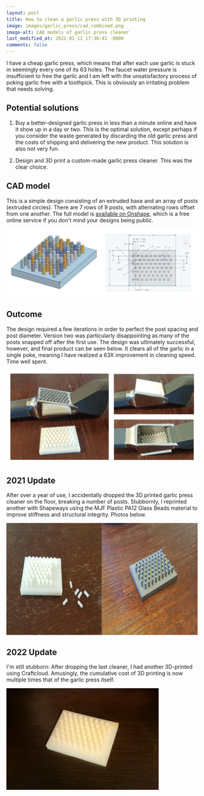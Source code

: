 ```yaml
---
layout: post
title: How to clean a garlic press with 3D printing
image: images/garlic_press/cad_combined.png
image-alt: CAD models of garlic press cleaner
last_modified_at: 2022-01-11 17:30:41 -0800
comments: false
---
```


I have a cheap garlic press, which means that after each use garlic is stuck in seemingly every one of its 63 holes. The faucet water pressure is insufficient to free the garlic and I am left with the unsatisfactory process of poking garlic free with a toothpick. This is obviously an irritating problem that needs solving.

## Potential solutions

1. Buy a better-designed garlic press in less than a minute online and have it show up in a day or two. This is the optimal solution, except perhaps if you consider the waste generated by discarding the old garlic press and the costs of shipping and delivering the new product. This solution is also not very fun.

2. Design and 3D print a custom-made garlic press cleaner. This was the clear choice.

## CAD model

This is a simple design consisting of an extruded base and an array of posts (extruded circles). There are 7 rows of 9 posts, with alternating rows offset from one another. The full model is [available on  Onshape](https://cad.onshape.com/documents/cb2f7780bde13603780e855c/w/8bb77d57f5a67c7b4d3e95ad/e/037f1c0159a5ebba17e23b8f), which is a free online service if you don't mind your designs being public.

[![CAD sketch and rendering](/images/garlic_press/cad_combined.png "Click for a larger version")](/images/garlic_press/cad_combined.png)

## Outcome

The design required a few iterations in order to perfect the post spacing and post diameter. Version two was particularly disappointing as many of the posts snapped off after the first use. The design was ultimately successful, however, and final product can be seen below. It clears all of the garlic in a single poke, meaning I have realized a 63X improvement in cleaning speed. Time well spent.

[![Photos of final garlic press cleaner design](/images/garlic_press/garlic_press_photos.png "Click for a larger version")](/images/garlic_press/garlic_press_photos.png)

## 2021 Update

After over a year of use, I accidentally dropped the 3D printed garlic press cleaner on the floor, breaking a number of posts. Stubbornly, I reprinted another with Shapeways using the MJF Plastic PA12 Glass Beads material to improve stiffness and structural integrity. Photos below.

<img src="/images/garlic_press/broken_and_reprinted_3d_printed_garlic_press_cleaner.png" alt="Photos of broken and reprinted garlic press cleaners" class="centered_img" width="800" height="294" />

## 2022 Update

I'm still stubborn: After dropping the last cleaner, I had another 3D-printed using Craftcloud. Amusingly, the cumulative cost of 3D printing is now multiple times that of the garlic press itself.

<img src="/images/garlic_press/reprinted_3d_printed_garlic_press_cleaner_again.jpg" alt="Photos of another reprinted garlic press cleaner" class="centered_img" width="400" height="267" />
